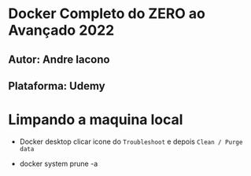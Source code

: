 # Docker Completo do ZERO ao Avançado 2022
## Autor: Andre Iacono 
## Plataforma: Udemy

#  Limpando a maquina local

* Docker desktop clicar icone do `Troubleshoot` e depois `Clean / Purge data` 

* docker system prune -a